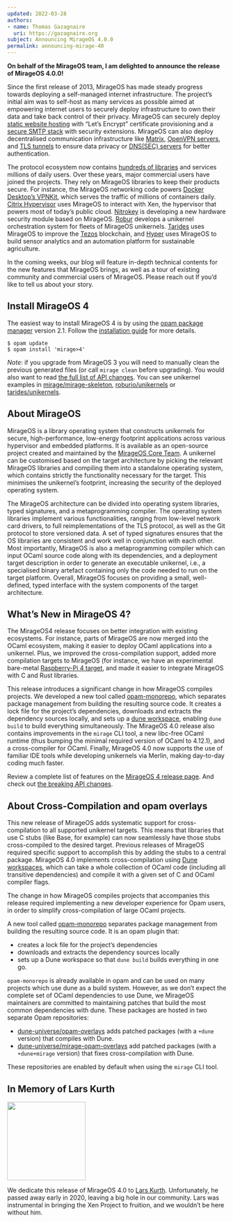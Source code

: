 ```yaml
---
updated: 2022-03-28
authors:
- name: Thomas Gazagnaire
  uri: https://gazagnaire.org
subject: Announcing MirageOS 4.0.0
permalink: announcing-mirage-40
---
```


**On behalf of the MirageOS team, I am delighted to announce the release
  of MirageOS 4.0.0!**

Since the first release of 2013, MirageOS has made steady progress
towards deploying a self-managed internet infrastructure. The
project’s initial aim was to self-host as many services as possible
aimed at empowering internet users to securely deploy infrastructure
to own their data and take back control of their privacy. MirageOS can
securely deploy [static website
hosting](https://github.com/roburio/unipi) with “Let’s Encrypt”
certificate provisioning and a [secure SMTP
stack](https://github.com/mirage/ptt) with security
extensions. MirageOS can also deploy decentralised communication
infrastructure like [Matrix](https://github.com/mirage/ocaml-matrix),
[OpenVPN servers](https://github.com/roburio/openvpn), and [TLS
tunnels](https://github.com/roburio/tlstunnel) to ensure data privacy
or [DNS(SEC) servers](https://github.com/mirage/ocaml-dns) for better
authentication.

The protocol ecosystem now contains [hundreds of libraries](https://github.com/mirage/) and services
millions of daily users. Over these years, major commercial users have
joined the projects. They rely on MirageOS libraries to keep their
products secure. For instance, the MirageOS networking code powers
[Docker Desktop’s
VPNKit](https://www.docker.com/blog/how-docker-desktop-networking-works-under-the-hood/),
which serves the traffic of millions of containers daily. [Citrix
Hypervisor](https://www.citrix.com/fr-fr/products/citrix-hypervisor/)
uses MirageOS to interact with Xen, the hypervisor that powers most of
today’s public
cloud. [Nitrokey](https://www.nitrokey.com/products/nethsm) is
developing a new hardware security module based on
MirageOS. [Robur](https://robur.io/) develops a unikernel
orchestration system for fleets of MirageOS
unikernels. [Tarides](https://tarides.com/) uses MirageOS to improve
the [Tezos](https://tezos.com/) blockchain, and
[Hyper](https://hyper.ag/) uses MirageOS to build sensor analytics and
an automation platform for sustainable agriculture.

In the coming weeks, our blog will feature in-depth technical contents
for the new features that MirageOS brings, as well as a tour of
existing community and commercial users of MirageOS. Please reach out
If you’d like to tell us about your story.

## Install MirageOS 4

The easiest way to install MirageOS 4 is by using the [opam package
manager](https://opam.ocaml.org/) version 2.1. Follow the
[installation guide](https://mirage.io/docs/install) for more details.

```
$ opam update
$ opam install 'mirage>4'
```

*Note*: if you upgrade from MirageOS 3 you will need to manually clean
the previous generated files (or call `mirage clean` before
upgrading). You would also want to read [the full list of API
changes](https://mirage.io/docs/breaking-changes).  You can see
unikernel examples in
[mirage/mirage-skeleton](https://github.com/mirage/mirage-skeleton),
[roburio/unikernels](https://github.com/roburio/unikernels) or
[tarides/unikernels](https://github.com/tarides/unikernels).

## About MirageOS

MirageOS is a library operating system that constructs unikernels for
secure, high-performance, low-energy footprint applications across
various hypervisor and embedded platforms. It is available as an
open-source project created and maintained by the [MirageOS Core
Team](https://github.com/orgs/mirage/teams/core/members). A unikernel
can be customised based on the target architecture by picking the
relevant MirageOS libraries and compiling them into a standalone
operating system, which contains strictly the functionality necessary
for the target. This minimises the unikernel’s footprint, increasing
the security of the deployed operating system.

The MirageOS architecture can be divided into operating system
libraries, typed signatures, and a metaprogramming compiler. The
operating system libraries implement various functionalities, ranging
from low-level network card drivers, to full reimplementations of the
TLS protocol, as well as the Git protocol to store versioned data. A
set of typed signatures ensures that the OS libraries are consistent
and work well in conjunction with each other. Most importantly,
MirageOS is also a metaprogramming compiler which can input OCaml
source code along with its dependencies, and a deployment target
description in order to generate an executable unikernel, i.e., a
specialised binary artefact containing only the code needed to run on
the target platform. Overall, MirageOS focuses on providing a small,
well-defined, typed interface with the system components of the target
architecture.

## What’s New in MirageOS 4?

The MirageOS4 release focuses on better integration with existing
ecosystems. For instance, parts of MirageOS are now merged into the
OCaml ecosystem, making it easier to deploy OCaml applications into a
unikernel. Plus, we improved the cross-compilation support, added more
compilation targets to MirageOS (for instance, we have an experimental
bare-metal [Raspberry-Pi 4
target](https://github.com/mirage/mirage/pull/1253), and made it
easier to integrate MirageOS with C and Rust libraries.

This release introduces a significant change in how MirageOS compiles
projects. We developed a new tool called
[opam-monorepo](https://github.com/ocamllabs/opam-monorepo), which
separates package management from building the resulting source
code. It creates a lock file for the project’s dependencies, downloads
and extracts the dependency sources locally, and sets up a [dune
workspace](https://dune.readthedocs.io/en/stable/dune-files.html#dune-workspace-1),
enabling `dune build` to build everything simultaneously. The MirageOS
4.0 release also contains improvements in the `mirage` CLI tool, a new
libc-free OCaml runtime (thus bumping the minimal required version of
OCaml to 4.12.1), and a cross-compiler for OCaml. Finally, MirageOS
4.0 now supports the use of familiar IDE tools while developing
unikernels via Merlin, making day-to-day coding much faster.

Review a complete list of features on the [MirageOS 4 release
page](https://mirage.io/docs/mirage-4). And check out [the breaking
API changes](https://mirage.io/docs/breaking-changes).

## About Cross-Compilation and opam overlays

This new release of MirageOS adds systematic support for
cross-compilation to all supported unikernel targets. This means that
libraries that use C stubs (like Base, for example) can now seamlessly
have those stubs cross-compiled to the desired target. Previous
releases of MirageOS required specific support to accomplish this by
adding the stubs to a central package. MirageOS 4.0 implements
cross-compilation using [Dune
workspaces](https://dune.readthedocs.io/en/stable/dune-files.html#dune-workspace-1),
which can take a whole collection of OCaml code (including all
transitive dependencies) and compile it with a given set of C and
OCaml compiler flags.

The change in how MirageOS compiles projects that accompanies this
release required implementing a new developer experience for Opam
users, in order to simplify cross-compilation of large OCaml projects.

A new tool called
[opam-monorepo](https://dune.readthedocs.io/en/stable/dune-files.html#dune-workspace-1)
separates package management from building the resulting source
code. It is an opam plugin that:
- creates a lock file for the project’s dependencies
- downloads and extracts the dependency sources locally
- sets up a Dune workspace so that `dune build` builds everything in one
go.

`opam-monorepo` is already available in opam and can be used
on many projects which use dune as a build system. However, as we
don’t expect the complete set of OCaml dependencies to use Dune, we
MirageOS maintainers are committed to maintaining patches that build
the most common dependencies with dune. These packages are hosted in two
separate Opam repositories:
- [dune-universe/opam-overlays](https://github.com/dune-universe/opam-overlays)
  adds patched packages (with a `+dune` version) that compiles with
  Dune.
- [dune-universe/mirage-opam-overlays](https://github.com/dune-universe/mirage-opam-overlays)
  add patched packages (with a `+dune+mirage` version) that fixes
  cross-compilation with Dune.

These repositories are enabled by default when using the `mirage` CLI tool.

## In Memory of Lars Kurth

<img src="https://xenproject.org/wp-content/uploads/sites/79/2020/01/LarsK_0.jpg" width=180 heigth=180></img>

We dedicate this release of MirageOS 4.0 to [Lars
Kurth](https://xenproject.org/2020/01/31/saying-goodbye-to-lars-kurth-open-source-advocate-and-friend/).
Unfortunately, he passed away early in 2020, leaving a big hole in our
community. Lars was instrumental in bringing the Xen Project to
fruition, and we wouldn’t be here without him.

